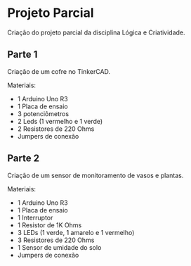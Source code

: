 # Projeto Parcial

Criação do projeto parcial da disciplina Lógica e Criatividade.

## Parte 1

Criação de um cofre no TinkerCAD.

Materiais:
- 1 Arduino Uno R3
- 1 Placa de ensaio
- 3 potenciômetros
- 2 Leds (1 vermelho e 1 verde)
- 2 Resistores de 220 Ohms
- Jumpers de conexão

## Parte 2

Criação de um sensor de monitoramento de vasos e plantas.

Materiais:
- 1 Arduino Uno R3
- 1 Placa de ensaio
- 1 Interruptor
- 1 Resistor de 1K Ohms
- 3 LEDs (1 verde, 1 amarelo e 1 vermelho)
- 3 Resistores de 220 Ohms
- 1 Sensor de umidade do solo
- Jumpers de conexão
